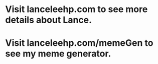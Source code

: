 # Visit lanceleehp.com to see more details about Lance.
# Visit lanceleehp.com/memeGen to see my meme generator.
